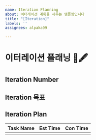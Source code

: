 ```yaml
---
name: Iteration Planning
about: 이터레이션 계획을 세우는 템플릿입니다
title: "[Iteration]"
labels: ''
assignees: alpaka99

---
```


# 이터레이션 플래닝 📅🖋️

## Iteration Number
<!-- 이터레이션 번호를 적어주세요 -->

## Iteration 목표
<!-- 이번 이터레이션의 목표를 적어주세요 -->

## Iteration Plan
<!-- 이번 이터레이션 공수산정을 해주세요 -->
|Task Name| Est Time | Con Time |
|:--:|:--:|:--:|
| | |
